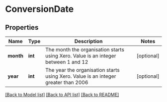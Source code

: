 # ConversionDate

## Properties
Name | Type | Description | Notes
------------ | ------------- | ------------- | -------------
**month** | **int** | The month the organisation starts using Xero. Value is an integer between 1 and 12 | [optional] 
**year** | **int** | The year the organisation starts using Xero. Value is an integer greater than 2006 | [optional] 

[[Back to Model list]](../README.md#documentation-for-models) [[Back to API list]](../README.md#documentation-for-api-endpoints) [[Back to README]](../README.md)


